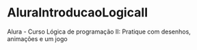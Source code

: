 # AluraIntroducaoLogicaII
Alura - Curso Lógica de programação II: Pratique com desenhos, animações e um jogo
